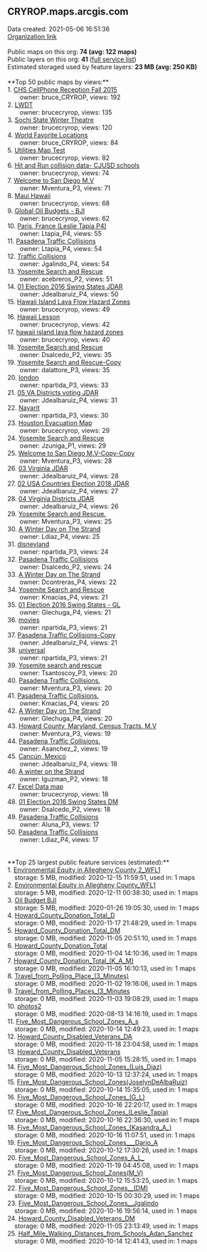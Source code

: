 <h2>CRYROP.maps.arcgis.com</h2> Data created: 2021-05-06 16:51:36 <br /><a target='new' href='https://CRYROP.maps.arcgis.com'>Organization link</a><br /><br />Public maps on this org: <b>74 (avg: 122 maps)</b><br />Public layers on this org: <b>41 </b>(<a target='new' href='https://services.arcgis.com/guma3AndJtGYXwCm/ArcGIS/rest/services'>full service list</a>)<br />Estimated storaged used by feature layers: <b>23 MB (avg: 250 KB)</b><br /><br />**Top 50 public maps by views:**<br />  1. <a target='new' href='https://www.arcgis.com/home/item.html?id=8a2290cf148647dbabac64ad7e029b01'>CHS CellPhone Reception Fall 2015</a> <br />  &nbsp;&nbsp;&nbsp;&nbsp; &nbsp;&nbsp;owner: bruce_CRYROP, views: 192<br />  2. <a target='new' href='https://www.arcgis.com/home/item.html?id=96a8aac6cae0479bb180777a8e0d5701'>LWDT</a> <br />  &nbsp;&nbsp;&nbsp;&nbsp; &nbsp;&nbsp;owner: brucecryrop, views: 135<br />  3. <a target='new' href='https://www.arcgis.com/home/item.html?id=412dd6cc13af42628ee44292e646c2be'>Sochi State Winter Theatre</a> <br />  &nbsp;&nbsp;&nbsp;&nbsp; &nbsp;&nbsp;owner: brucecryrop, views: 120<br />  4. <a target='new' href='https://www.arcgis.com/home/item.html?id=1cdaef7504714c999609985c3305038e'>World Favorite Locations</a> <br />  &nbsp;&nbsp;&nbsp;&nbsp; &nbsp;&nbsp;owner: bruce_CRYROP, views: 84<br />  5. <a target='new' href='https://www.arcgis.com/home/item.html?id=4e4bd5e3ac074895b5f943c1a9447baa'>Utilities Map Test</a> <br />  &nbsp;&nbsp;&nbsp;&nbsp; &nbsp;&nbsp;owner: brucecryrop, views: 82<br />  6. <a target='new' href='https://www.arcgis.com/home/item.html?id=c98af4fac4a846de878c0e9ef90e04ca'>Hit and Run collision data- CJUSD schools</a> <br />  &nbsp;&nbsp;&nbsp;&nbsp; &nbsp;&nbsp;owner: brucecryrop, views: 74<br />  7. <a target='new' href='https://www.arcgis.com/home/item.html?id=b577e41893834c90b33026d9eee0b73d'>Welcome to San Diego M.V</a> <br />  &nbsp;&nbsp;&nbsp;&nbsp; &nbsp;&nbsp;owner: Mventura_P3, views: 71<br />  8. <a target='new' href='https://www.arcgis.com/home/item.html?id=88e2b378e9b64b7992dda8ddd01312c8'>Maui Hawaii</a> <br />  &nbsp;&nbsp;&nbsp;&nbsp; &nbsp;&nbsp;owner: brucecryrop, views: 68<br />  9. <a target='new' href='https://www.arcgis.com/home/item.html?id=294ddfc385f246ffbf0a52f0d1754238'>Global Oil Budgets - BJI</a> <br />  &nbsp;&nbsp;&nbsp;&nbsp; &nbsp;&nbsp;owner: brucecryrop, views: 62<br />  10. <a target='new' href='https://www.arcgis.com/home/item.html?id=c370c34ac9024694baa67dd0e911b9bc'>Paris, France (Leslie Tapia P4)</a> <br />  &nbsp;&nbsp;&nbsp;&nbsp; &nbsp;&nbsp;owner: Ltapia_P4, views: 55<br />  11. <a target='new' href='https://www.arcgis.com/home/item.html?id=529a0b98d8a4467dac9d548a20ccadc8'>Pasadena Traffic Collisions</a> <br />  &nbsp;&nbsp;&nbsp;&nbsp; &nbsp;&nbsp;owner: Ltapia_P4, views: 54<br />  12. <a target='new' href='https://www.arcgis.com/home/item.html?id=19080bb339d04e55adb98e15c476bfd7'>Traffic Collisions</a> <br />  &nbsp;&nbsp;&nbsp;&nbsp; &nbsp;&nbsp;owner: Jgalindo_P4, views: 54<br />  13. <a target='new' href='https://www.arcgis.com/home/item.html?id=9f01df2b15bf40b698399712e9d680fb'>Yosemite Search and Rescue</a> <br />  &nbsp;&nbsp;&nbsp;&nbsp; &nbsp;&nbsp;owner: acebreros_P2, views: 51<br />  14. <a target='new' href='https://www.arcgis.com/home/item.html?id=1dc8079d401d484092bf07a0e7c57908'>01 Election 2016 Swing States JDAR</a> <br />  &nbsp;&nbsp;&nbsp;&nbsp; &nbsp;&nbsp;owner: Jdealbaruiz_P4, views: 50<br />  15. <a target='new' href='https://www.arcgis.com/home/item.html?id=438270c8fc20454cb4c0f08418007bd3'>Hawaii Island Lava Flow Hazard Zones</a> <br />  &nbsp;&nbsp;&nbsp;&nbsp; &nbsp;&nbsp;owner: brucecryrop, views: 49<br />  16. <a target='new' href='https://www.arcgis.com/home/item.html?id=5604f20afacd4d8fac7d31895cf41e43'>Hawaii Lesson</a> <br />  &nbsp;&nbsp;&nbsp;&nbsp; &nbsp;&nbsp;owner: brucecryrop, views: 42<br />  17. <a target='new' href='https://www.arcgis.com/home/item.html?id=514ae9dc590f4dbf9a34a96e305f2e8c'>hawaii island lava flow hazard zones</a> <br />  &nbsp;&nbsp;&nbsp;&nbsp; &nbsp;&nbsp;owner: brucecryrop, views: 40<br />  18. <a target='new' href='https://www.arcgis.com/home/item.html?id=490355194f8940c08b48dbbc11031f81'>Yosemite Search and Rescue</a> <br />  &nbsp;&nbsp;&nbsp;&nbsp; &nbsp;&nbsp;owner: Dsalcedo_P2, views: 35<br />  19. <a target='new' href='https://www.arcgis.com/home/item.html?id=40c44e4e55eb41e19d8b1ffd6c6c54e7'>Yosemite Search and Rescue-Copy</a> <br />  &nbsp;&nbsp;&nbsp;&nbsp; &nbsp;&nbsp;owner: dalattore_P3, views: 35<br />  20. <a target='new' href='https://www.arcgis.com/home/item.html?id=cdbcadf2053848649a176c1898f7cb9b'>london</a> <br />  &nbsp;&nbsp;&nbsp;&nbsp; &nbsp;&nbsp;owner: npartida_P3, views: 33<br />  21. <a target='new' href='https://www.arcgis.com/home/item.html?id=29a859202c3142b48f64187c9e6f7251'>05 VA Districts voting JDAR</a> <br />  &nbsp;&nbsp;&nbsp;&nbsp; &nbsp;&nbsp;owner: Jdealbaruiz_P4, views: 31<br />  22. <a target='new' href='https://www.arcgis.com/home/item.html?id=bcb0a2c0876642ba8539213e3e71048d'>Nayarit</a> <br />  &nbsp;&nbsp;&nbsp;&nbsp; &nbsp;&nbsp;owner: npartida_P3, views: 30<br />  23. <a target='new' href='https://www.arcgis.com/home/item.html?id=89f047d645fd47948d7677d6912a03a1'>Houston Evacuation Map</a> <br />  &nbsp;&nbsp;&nbsp;&nbsp; &nbsp;&nbsp;owner: brucecryrop, views: 29<br />  24. <a target='new' href='https://www.arcgis.com/home/item.html?id=4bfdfc19d8fe4166962471c54a1664fa'>Yosemite Search and Rescue</a> <br />  &nbsp;&nbsp;&nbsp;&nbsp; &nbsp;&nbsp;owner: Jzuniga_P1, views: 29<br />  25. <a target='new' href='https://www.arcgis.com/home/item.html?id=9b99a63fd96d4ee58b217618a2e5f76e'>Welcome to San Diego M.V-Copy-Copy</a> <br />  &nbsp;&nbsp;&nbsp;&nbsp; &nbsp;&nbsp;owner: Mventura_P3, views: 28<br />  26. <a target='new' href='https://www.arcgis.com/home/item.html?id=68f3410f7fa2458dadbaf8b4f6916b55'>03 Virginia JDAR</a> <br />  &nbsp;&nbsp;&nbsp;&nbsp; &nbsp;&nbsp;owner: Jdealbaruiz_P4, views: 28<br />  27. <a target='new' href='https://www.arcgis.com/home/item.html?id=9fc69a98b7ff4ccf8b5f76049471f093'>02 USA Countries Election 2018 JDAR</a> <br />  &nbsp;&nbsp;&nbsp;&nbsp; &nbsp;&nbsp;owner: Jdealbaruiz_P4, views: 27<br />  28. <a target='new' href='https://www.arcgis.com/home/item.html?id=03cdce21671f41b499fedb9bf4c82ea6'>04 Virginia Districts JDAR</a> <br />  &nbsp;&nbsp;&nbsp;&nbsp; &nbsp;&nbsp;owner: Jdealbaruiz_P4, views: 26<br />  29. <a target='new' href='https://www.arcgis.com/home/item.html?id=831d981b90e9498d92ca8ec9b4155874'>Yosemite Search and Rescue.</a> <br />  &nbsp;&nbsp;&nbsp;&nbsp; &nbsp;&nbsp;owner: Mventura_P3, views: 25<br />  30. <a target='new' href='https://www.arcgis.com/home/item.html?id=6f1e34c1b21d4a15be87bb22209e9d04'>A Winter Day on The Strand</a> <br />  &nbsp;&nbsp;&nbsp;&nbsp; &nbsp;&nbsp;owner: Ldiaz_P4, views: 25<br />  31. <a target='new' href='https://www.arcgis.com/home/item.html?id=c11b5b252fa846e8ac5589fb5d93a153'>disneyland</a> <br />  &nbsp;&nbsp;&nbsp;&nbsp; &nbsp;&nbsp;owner: npartida_P3, views: 24<br />  32. <a target='new' href='https://www.arcgis.com/home/item.html?id=d0324891189d4c278e88efd13bbacec2'>Pasadena Traffic Collisions</a> <br />  &nbsp;&nbsp;&nbsp;&nbsp; &nbsp;&nbsp;owner: Dsalcedo_P2, views: 24<br />  33. <a target='new' href='https://www.arcgis.com/home/item.html?id=66401d92c36d4d78acc02dea8f8ce3d8'>A Winter Day on The Strand</a> <br />  &nbsp;&nbsp;&nbsp;&nbsp; &nbsp;&nbsp;owner: Dcontreras_P4, views: 22<br />  34. <a target='new' href='https://www.arcgis.com/home/item.html?id=b05d03598cb2466ebd2099c071e88ac9'>Yosemite Search and Rescue</a> <br />  &nbsp;&nbsp;&nbsp;&nbsp; &nbsp;&nbsp;owner: Kmacias_P4, views: 21<br />  35. <a target='new' href='https://www.arcgis.com/home/item.html?id=9ddfd0c4737149f19d294392b3a046c3'>01 Election 2016 Swing States - GL</a> <br />  &nbsp;&nbsp;&nbsp;&nbsp; &nbsp;&nbsp;owner: Glechuga_P4, views: 21<br />  36. <a target='new' href='https://www.arcgis.com/home/item.html?id=e378668ac93e470e9f93ceedeaaef082'>movies</a> <br />  &nbsp;&nbsp;&nbsp;&nbsp; &nbsp;&nbsp;owner: npartida_P3, views: 21<br />  37. <a target='new' href='https://www.arcgis.com/home/item.html?id=0a90e76583ad424fae9ab4347eaa2f88'>Pasadena Traffic Collisions-Copy</a> <br />  &nbsp;&nbsp;&nbsp;&nbsp; &nbsp;&nbsp;owner: Jdealbaruiz_P4, views: 21<br />  38. <a target='new' href='https://www.arcgis.com/home/item.html?id=4adfa883a83f4a6a85467b2f77866098'>universal</a> <br />  &nbsp;&nbsp;&nbsp;&nbsp; &nbsp;&nbsp;owner: npartida_P3, views: 21<br />  39. <a target='new' href='https://www.arcgis.com/home/item.html?id=72f0fc1a141840309ac53703fdc86219'>Yosemite search and rescue</a> <br />  &nbsp;&nbsp;&nbsp;&nbsp; &nbsp;&nbsp;owner: Tsantoscoy_P3, views: 20<br />  40. <a target='new' href='https://www.arcgis.com/home/item.html?id=5b7e11e7ce9d4cefae4d7afe6dabe78d'>Pasadena Traffic Collisions.</a> <br />  &nbsp;&nbsp;&nbsp;&nbsp; &nbsp;&nbsp;owner: Mventura_P3, views: 20<br />  41. <a target='new' href='https://www.arcgis.com/home/item.html?id=9fda7c46db474bc1b4bf55f4e0b91917'>Pasadena Traffic Collisions.</a> <br />  &nbsp;&nbsp;&nbsp;&nbsp; &nbsp;&nbsp;owner: Kmacias_P4, views: 20<br />  42. <a target='new' href='https://www.arcgis.com/home/item.html?id=8e1aa187d92247fdb246bb4f02897070'>A Winter Day on The Strand</a> <br />  &nbsp;&nbsp;&nbsp;&nbsp; &nbsp;&nbsp;owner: Glechuga_P4, views: 20<br />  43. <a target='new' href='https://www.arcgis.com/home/item.html?id=866c7d1d98ef43c1952b9396be1cf65a'>Howard County, Maryland, Census Tracts. M.V</a> <br />  &nbsp;&nbsp;&nbsp;&nbsp; &nbsp;&nbsp;owner: Mventura_P3, views: 19<br />  44. <a target='new' href='https://www.arcgis.com/home/item.html?id=a25160b6d5c54f3789a3d696c08171e4'>Pasadena Traffic Collisions.</a> <br />  &nbsp;&nbsp;&nbsp;&nbsp; &nbsp;&nbsp;owner: Asanchez_2, views: 19<br />  45. <a target='new' href='https://www.arcgis.com/home/item.html?id=4b28d5b778354e5f9412c4f6001b9486'>Cancún, Mexico</a> <br />  &nbsp;&nbsp;&nbsp;&nbsp; &nbsp;&nbsp;owner: Jdealbaruiz_P4, views: 18<br />  46. <a target='new' href='https://www.arcgis.com/home/item.html?id=1693f5b2c84446b9a6ee04b154eb5695'>A winter on the Strand</a> <br />  &nbsp;&nbsp;&nbsp;&nbsp; &nbsp;&nbsp;owner: Iguzman_P2, views: 18<br />  47. <a target='new' href='https://www.arcgis.com/home/item.html?id=1d1b6f223f0248beba3c828053e9fdb2'>Excel Data map</a> <br />  &nbsp;&nbsp;&nbsp;&nbsp; &nbsp;&nbsp;owner: brucecryrop, views: 18<br />  48. <a target='new' href='https://www.arcgis.com/home/item.html?id=2e2a13029a524993994126b2a79fa37f'>01 Election 2016 Swing States DM</a> <br />  &nbsp;&nbsp;&nbsp;&nbsp; &nbsp;&nbsp;owner: Dsalcedo_P2, views: 18<br />  49. <a target='new' href='https://www.arcgis.com/home/item.html?id=2bd027c729c54b4b96cf1f199237bd10'>Pasadena Traffic Collisions</a> <br />  &nbsp;&nbsp;&nbsp;&nbsp; &nbsp;&nbsp;owner: Aluna_P3, views: 17<br />  50. <a target='new' href='https://www.arcgis.com/home/item.html?id=ff6cedd85b114145ae05c026034a1cbd'>Pasadena Traffic Collisions</a> <br />  &nbsp;&nbsp;&nbsp;&nbsp; &nbsp;&nbsp;owner: Ldiaz_P4, views: 17<br /><br /><br />**Top 25 largest public feature services (estimated):**<br /> 1. <a target='new' href='https://www.arcgis.com/home/item.html?id=01774d4c2b1a40fea6cf2ab0e6168557'>Environmental Equity in Allegheny County 2_WFL1</a><br /> &nbsp;&nbsp;&nbsp;&nbsp;storage: 5 MB, modified: 2020-12-15 11:59:51,  used in: 1 maps<br /> 2. <a target='new' href='https://www.arcgis.com/home/item.html?id=958aabe04e5e49a6bb868446872ef77c'>Environmental Equity in Allegheny County_WFL1</a><br /> &nbsp;&nbsp;&nbsp;&nbsp;storage: 5 MB, modified: 2020-12-11 00:38:30,  used in: 1 maps<br /> 3. <a target='new' href='https://www.arcgis.com/home/item.html?id=93571239c469436f9466f288a30561b6'>Oil Budget BJI</a><br /> &nbsp;&nbsp;&nbsp;&nbsp;storage: 5 MB, modified: 2020-01-26 19:05:30,  used in: 1 maps<br /> 4. <a target='new' href='https://www.arcgis.com/home/item.html?id=dc6a4db581df43dd9cd81b1b9df426c9'>Howard_County_Donation_Total_D</a><br /> &nbsp;&nbsp;&nbsp;&nbsp;storage: 0 MB, modified: 2020-11-17 21:48:29,  used in: 1 maps<br /> 5. <a target='new' href='https://www.arcgis.com/home/item.html?id=7cb65be0127d4d328a5eb78811f886b1'>Howard_County_Donation_Total_DM</a><br /> &nbsp;&nbsp;&nbsp;&nbsp;storage: 0 MB, modified: 2020-11-05 20:51:10,  used in: 1 maps<br /> 6. <a target='new' href='https://www.arcgis.com/home/item.html?id=9258d6e76d084833ae1084c75ebc9138'>Howard_County_Donation_Total</a><br /> &nbsp;&nbsp;&nbsp;&nbsp;storage: 0 MB, modified: 2020-11-04 14:10:36,  used in: 1 maps<br /> 7. <a target='new' href='https://www.arcgis.com/home/item.html?id=ba2f7c0ce3f643798ef6e42080749099'>Howard_County_Donation_Total_(K_A_M)</a><br /> &nbsp;&nbsp;&nbsp;&nbsp;storage: 0 MB, modified: 2020-11-05 16:10:13,  used in: 1 maps<br /> 8. <a target='new' href='https://www.arcgis.com/home/item.html?id=96cbeb8eb2754aae9ee4df715d55669e'>Travel_from_Polling_Place_(3_Minutes)</a><br /> &nbsp;&nbsp;&nbsp;&nbsp;storage: 0 MB, modified: 2020-11-02 19:16:06,  used in: 1 maps<br /> 9. <a target='new' href='https://www.arcgis.com/home/item.html?id=01a808e3ce10408ea4da7711ea679986'>Travel_from_Polling_Places_(3_Minutes</a><br /> &nbsp;&nbsp;&nbsp;&nbsp;storage: 0 MB, modified: 2020-11-03 19:08:29,  used in: 1 maps<br /> 10. <a target='new' href='https://www.arcgis.com/home/item.html?id=11a1216edcc74ddf8a1b2264194385be'>photos2</a><br /> &nbsp;&nbsp;&nbsp;&nbsp;storage: 0 MB, modified: 2020-08-13 14:16:19,  used in: 1 maps<br /> 11. <a target='new' href='https://www.arcgis.com/home/item.html?id=713bb978016b41b281b5c31677a85967'>Five_Most_Dangerous_School_Zones_A_s</a><br /> &nbsp;&nbsp;&nbsp;&nbsp;storage: 0 MB, modified: 2020-10-14 12:49:23,  used in: 1 maps<br /> 12. <a target='new' href='https://www.arcgis.com/home/item.html?id=b4edfa059cba4baf94f86e0b21d901d3'>Howard_County_Disabled_Veterans_DA</a><br /> &nbsp;&nbsp;&nbsp;&nbsp;storage: 0 MB, modified: 2020-11-18 23:04:58,  used in: 1 maps<br /> 13. <a target='new' href='https://www.arcgis.com/home/item.html?id=2406d44fe5824fe698ef6e076f97b5f1'>Howard_County_Disabled_Veterans</a><br /> &nbsp;&nbsp;&nbsp;&nbsp;storage: 0 MB, modified: 2020-11-05 15:28:15,  used in: 1 maps<br /> 14. <a target='new' href='https://www.arcgis.com/home/item.html?id=b0a07fb5bc544ddb8c623dc20137ea82'>Five_Most_Dangerous_School_Zones_(Luis_Diaz)</a><br /> &nbsp;&nbsp;&nbsp;&nbsp;storage: 0 MB, modified: 2020-10-13 12:37:24,  used in: 1 maps<br /> 15. <a target='new' href='https://www.arcgis.com/home/item.html?id=10f071bed14244a88c1b12057808fdec'>Five_Most_Dangerous_School_Zones(JoselynDeAlbaRuiz)</a><br /> &nbsp;&nbsp;&nbsp;&nbsp;storage: 0 MB, modified: 2020-10-14 15:35:05,  used in: 1 maps<br /> 16. <a target='new' href='https://www.arcgis.com/home/item.html?id=9c818760105a4f0baa2928de651c6115'>Five_Most_Dangerous_School_Zones_(G_L)</a><br /> &nbsp;&nbsp;&nbsp;&nbsp;storage: 0 MB, modified: 2020-10-16 22:20:17,  used in: 1 maps<br /> 17. <a target='new' href='https://www.arcgis.com/home/item.html?id=622d6eabc6fa476d9c29b491ff59467f'>Five_Most_Dangerous_School_Zones_(Leslie_Tapia)</a><br /> &nbsp;&nbsp;&nbsp;&nbsp;storage: 0 MB, modified: 2020-10-16 22:36:30,  used in: 1 maps<br /> 18. <a target='new' href='https://www.arcgis.com/home/item.html?id=8245a04da1664e8cbcfe8fa033bbe2f8'>Five_Most_Dangerous_School_Zones_(Kasandra_A_)</a><br /> &nbsp;&nbsp;&nbsp;&nbsp;storage: 0 MB, modified: 2020-10-16 11:07:51,  used in: 1 maps<br /> 19. <a target='new' href='https://www.arcgis.com/home/item.html?id=9176fe1c04b54184a6ca3af9cd5dfda5'>Five_Most_Dangerous_School_Zones___Dario_A</a><br /> &nbsp;&nbsp;&nbsp;&nbsp;storage: 0 MB, modified: 2020-10-12 17:30:26,  used in: 1 maps<br /> 20. <a target='new' href='https://www.arcgis.com/home/item.html?id=2d97d4a9bd4e4f499b5e411a32a5e50e'>Five_Most_Dangerous_School_Zones_A_L_</a><br /> &nbsp;&nbsp;&nbsp;&nbsp;storage: 0 MB, modified: 2020-11-19 04:45:08,  used in: 1 maps<br /> 21. <a target='new' href='https://www.arcgis.com/home/item.html?id=f4f47a658e9e4c1eabfd4dee56c07988'>Five_Most_Dangerous_School_Zones(M_V)</a><br /> &nbsp;&nbsp;&nbsp;&nbsp;storage: 0 MB, modified: 2020-10-12 15:53:25,  used in: 1 maps<br /> 22. <a target='new' href='https://www.arcgis.com/home/item.html?id=67eb978481144f17a96b1645c0a9e5db'>Five_Most_Dangerous_School_Zones__(DM)</a><br /> &nbsp;&nbsp;&nbsp;&nbsp;storage: 0 MB, modified: 2020-10-15 00:30:29,  used in: 1 maps<br /> 23. <a target='new' href='https://www.arcgis.com/home/item.html?id=da5418ffbe7044c5a8ed2d7af84b68b2'>Five_Most_Dangerous_School_Zones__Jgalindo</a><br /> &nbsp;&nbsp;&nbsp;&nbsp;storage: 0 MB, modified: 2020-10-16 19:56:14,  used in: 1 maps<br /> 24. <a target='new' href='https://www.arcgis.com/home/item.html?id=a0f0c31fcd2245f49bb564121110ab1b'>Howard_County_Disabled_Veterans_DM</a><br /> &nbsp;&nbsp;&nbsp;&nbsp;storage: 0 MB, modified: 2020-11-05 23:13:49,  used in: 1 maps<br /> 25. <a target='new' href='https://www.arcgis.com/home/item.html?id=e93ab9c19e154ca983207cd566a849d8'>Half_Mile_Walking_Distances_from_Schools_Adan_Sanchez</a><br /> &nbsp;&nbsp;&nbsp;&nbsp;storage: 0 MB, modified: 2020-10-14 12:41:43,  used in: 1 maps<br />